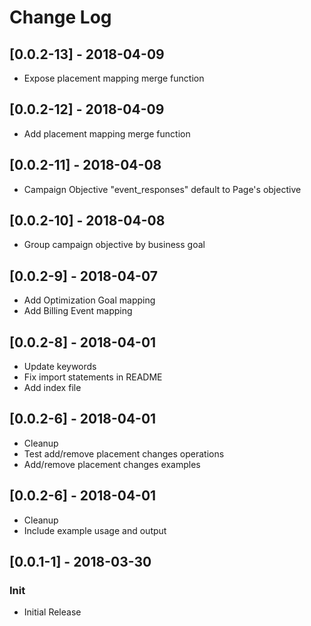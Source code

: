 # Change Log

## [0.0.2-13] - 2018-04-09
- Expose placement mapping merge function

## [0.0.2-12] - 2018-04-09
- Add placement mapping merge function

## [0.0.2-11] - 2018-04-08
- Campaign Objective "event_responses" default to Page's objective

## [0.0.2-10] - 2018-04-08
- Group campaign objective by business goal

## [0.0.2-9] - 2018-04-07
- Add Optimization Goal mapping
- Add Billing Event mapping

## [0.0.2-8] - 2018-04-01
- Update keywords
- Fix import statements in README
- Add index file

## [0.0.2-6] - 2018-04-01
- Cleanup
- Test add/remove placement changes operations
- Add/remove placement changes examples

## [0.0.2-6] - 2018-04-01
- Cleanup
- Include example usage and output

## [0.0.1-1] - 2018-03-30
### Init
- Initial Release


